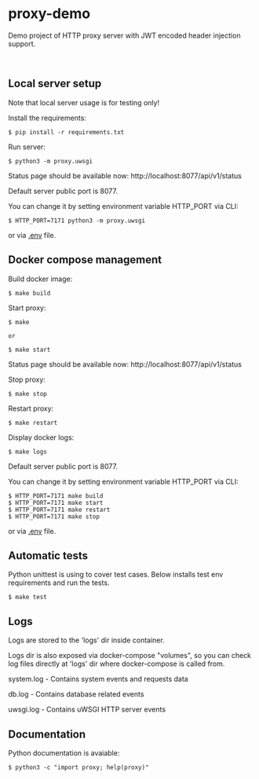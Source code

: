 # proxy-demo

Demo project of HTTP proxy server with JWT encoded header injection support.

&nbsp;  

## Local server setup

Note that local server usage is for testing only!

Install the requirements:

    $ pip install -r requirements.txt

Run server:

    $ python3 -m proxy.uwsgi

Status page should be available now: http://localhost:8077/api/v1/status

Default server public port is 8077.

You can change it by setting environment variable HTTP_PORT via CLI:

    $ HTTP_PORT=7171 python3 -m proxy.uwsgi

or via [.env](.env) file.


## Docker compose management

Build docker image:

    $ make build

Start proxy:

    $ make

    or

    $ make start

Status page should be available now: http://localhost:8077/api/v1/status

Stop proxy:

    $ make stop

Restart proxy:

    $ make restart

Display docker logs:

    $ make logs


Default server public port is 8077.

You can change it by setting environment variable HTTP_PORT via CLI:

    $ HTTP_PORT=7171 make build
    $ HTTP_PORT=7171 make start
    $ HTTP_PORT=7171 make restart
    $ HTTP_PORT=7171 make stop

or via [.env](.env) file.


## Automatic tests

Python unittest is using to cover test cases.
Below installs test env requirements and run the tests.

    $ make test


## Logs

Logs are stored to the 'logs' dir inside container.

Logs dir is also exposed via docker-compose "volumes", so you can check log files directly at 'logs' dir where docker-compose is called from.

system.log - Contains system events and requests data

db.log - Contains database related events

uwsgi.log - Contains uWSGI HTTP server events

## Documentation

Python documentation is avaiable:

    $ python3 -c "import proxy; help(proxy)"
